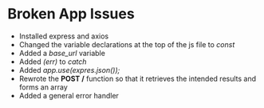 # Broken App Issues

- Installed express and axios
- Changed the variable declarations at the top of the js file to *const*
- Added a *base_url* variable
- Added *(err)* to *catch*
- Added *app.use(expres.json());*
- Rewrote the **POST /** function so that it retrieves the intended results and forms an array
- Added a general error handler